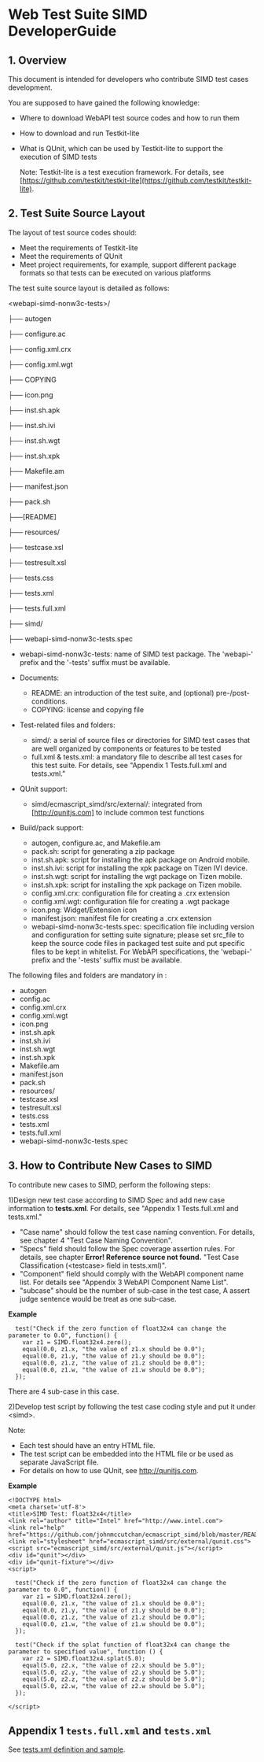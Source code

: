 # Web Test Suite SIMD DeveloperGuide

## 1. Overview

This document is intended for developers who contribute SIMD test cases development.

You are supposed to have gained the following knowledge:

- Where to download WebAPI test source codes and how to run them
- How to download and run Testkit-lite
- What is QUnit, which can be used by Testkit-lite to support the execution of SIMD tests

    Note: Testkit-lite is a test execution framework. For details, see [https://github.com/testkit/testkit-lite](https://github.com/testkit/testkit-lite).

## 2. Test Suite Source Layout

The layout of test source codes should:

- Meet the requirements of Testkit-lite
- Meet the requirements of QUnit
- Meet project requirements, for example, support different package formats so that tests can be executed on various platforms

The test suite source layout is detailed as follows:

<webapi-simd-nonw3c-tests\>/

├── autogen

├── configure.ac

├── config.xml.crx

├── config.xml.wgt

├── COPYING

├── icon.png

├── inst.sh.apk

├── inst.sh.ivi

├── inst.sh.wgt

├── inst.sh.xpk

├── Makefile.am

├── manifest.json

├── pack.sh

├──[README]

├── resources/

├── testcase.xsl

├── testresult.xsl

├── tests.css

├── tests.xml

├── tests.full.xml

├── simd/

├── webapi-simd-nonw3c-tests.spec


- webapi-simd-nonw3c-tests: name of SIMD test package. The 'webapi-' prefix and the '-tests' suffix must be available.
- Documents:
  - README: an introduction of the test suite, and (optional) pre-/post-conditions.
  - COPYING: license and copying file

- Test-related files and folders:
  - simd/: a serial of source files or directories for SIMD test cases that are well organized by components or features to be tested
  - full.xml & tests.xml: a mandatory file to describe all test cases for this test suite. For details, see "Appendix 1 Tests.full.xml and tests.xml."

- QUnit support:
  - simd/ecmascript_simd/src/external/: integrated from [http://qunitjs.com] to include common test functions

- Build/pack support:
  - autogen, configure.ac, and Makefile.am
  - pack.sh: script for generating a zip package
  - inst.sh.apk: script for installing the apk package on Android mobile.
  - inst.sh.ivi: script for installing the xpk package on Tizen IVI device.
  - inst.sh.wgt: script for installing the wgt package on Tizen mobile.
  - inst.sh.xpk: script for installing the xpk package on Tizen mobile.
  - config.xml.crx: configuration file for creating a .crx extension
  - config.xml.wgt: configuration file for creating a .wgt package
  - icon.png: Widget/Extension icon
  - manifest.json: manifest file for creating a .crx extension
  - webapi-simd-nonw3c-tests.spec: specification file including version and configuration for setting suite signature; please set src\_file to keep the source code files in packaged test suite and put specific files to be kept in whitelist. For WebAPI specifications, the 'webapi-' prefix and the '-tests' suffix must be available.



The following files and folders are mandatory in :

- autogen
- config.ac
- config.xml.crx
- config.xml.wgt
- icon.png
- inst.sh.apk
- inst.sh.ivi
- inst.sh.wgt
- inst.sh.xpk
- Makefile.am
- manifest.json
- pack.sh
- resources/
- testcase.xsl
- testresult.xsl
- tests.css
- tests.xml
- tests.full.xml
- webapi-simd-nonw3c-tests.spec

## 3. How to Contribute New Cases to SIMD

To contribute new cases to SIMD, perform the following steps:

1)Design new test case according to SIMD Spec and add new case information to **tests.xml**. For details, see "Appendix 1 Tests.full.xml and tests.xml."

- "Case name" should follow the test case naming convention. For details, see chapter 4 "Test Case Naming Convention".
- "Specs" field should follow the Spec coverage assertion rules. For details, see chapter **Error! Reference source not found.** "Test Case Classification (<testcase\> field in tests.xml)".
- "Component" field should comply with the WebAPI component name list. For details see "Appendix 3 WebAPI Component Name List".
- "subcase" should be the number of sub-case in the test case, A assert judge sentence would be treat as one sub-case.

**Example**

      test("Check if the zero function of float32x4 can change the parameter to 0.0", function() {
        var z1 = SIMD.float32x4.zero();
        equal(0.0, z1.x, "the value of z1.x should be 0.0");
        equal(0.0, z1.y, "the value of z1.y should be 0.0");
        equal(0.0, z1.z, "the value of z1.z should be 0.0");
        equal(0.0, z1.w, "the value of z1.w should be 0.0");
      });

There are 4 sub-case in this case.

2)Develop test script by following the test case coding style and put it under <simd\>.

Note:

- Each test should have an entry HTML file.
- The test script can be embedded into the HTML file or be used as separate JavaScript file.
- For details on how to use QUnit, see http://qunitjs.com.

**Example**

    <!DOCTYPE html>
    <meta charset='utf-8'>
    <title>SIMD Test: float32x4</title>
    <link rel="author" title="Intel" href="http://www.intel.com">
    <link rel="help" href="https://github.com/johnmccutchan/ecmascript_simd/blob/master/README.md">
    <link rel="stylesheet" href="ecmascript_simd/src/external/qunit.css">
    <script src="ecmascript_simd/src/external/qunit.js"></script>
    <div id="qunit"></div>
    <div id="qunit-fixture"></div>
    <script>

      test("Check if the zero function of float32x4 can change the parameter to 0.0", function() {
        var z1 = SIMD.float32x4.zero();
        equal(0.0, z1.x, "the value of z1.x should be 0.0");
        equal(0.0, z1.y, "the value of z1.y should be 0.0");
        equal(0.0, z1.z, "the value of z1.z should be 0.0");
        equal(0.0, z1.w, "the value of z1.w should be 0.0");
      });

      test("Check if the splat function of float32x4 can change the parameter to specified value", function () {
        var z2 = SIMD.float32x4.splat(5.0);
        equal(5.0, z2.x, "the value of z2.x should be 5.0");
        equal(5.0, z2.y, "the value of z2.y should be 5.0");
        equal(5.0, z2.z, "the value of z2.z should be 5.0");
        equal(5.0, z2.w, "the value of z2.w should be 5.0");
      });

    </script>



## Appendix 1 `tests.full.xml` and `tests.xml`

See [tests.xml definition and sample](./Tests_XML_Definition_and_Sample.md).
